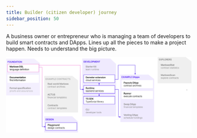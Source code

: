 ```yaml
---
title: Builder (citizen developer) journey
sidebar_position: 50
---
```


A business owner or entrepreneur who is managing a team of developers to build smart contracts and DApps. Lines up all the pieces to make a project happen. Needs to understand the big picture.

![Builder journey](../../static/img/builder-journey.png)